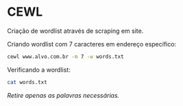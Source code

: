 # CEWL

Criação de wordlist através de scraping em site.

Criando wordlist com 7 caracteres em endereço específico:

```bash
cewl www.alvo.com.br -m 7 -w words.txt
```

Verificando a wordlist:

```bash
cat words.txt
```

*Retire apenas as palavras necessárias.*
